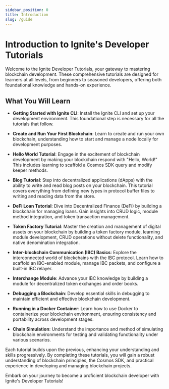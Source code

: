 ```yaml
---
sidebar_position: 0
title: Introduction
slug: /guide
---
```


# Introduction to Ignite's Developer Tutorials

Welcome to the Ignite Developer Tutorials, your gateway to mastering blockchain development. These comprehensive tutorials are designed for learners at all levels, from beginners to seasoned developers, offering both foundational knowledge and hands-on experience.

## What You Will Learn

- **Getting Started with Ignite CLI**: Install the Ignite CLI and set up your development environment. This foundational step is necessary for all the tutorials that follow.

- **Create and Run Your First Blockchain**: Learn to create and run your own blockchain, understanding how to start and manage a node locally for development purposes.

- **Hello World Tutorial**: Engage in the excitement of blockchain development by making your blockchain respond with "Hello, World!" This includes learning to scaffold a Cosmos SDK query and modify keeper methods.

- **Blog Tutorial**: Step into decentralized applications (dApps) with the ability to write and read blog posts on your blockchain. This tutorial covers everything from defining new types in protocol buffer files to writing and reading data from the store.

- **DeFi Loan Tutorial**: Dive into Decentralized Finance (DeFi) by building a blockchain for managing loans. Gain insights into CRUD logic, module method integration, and token transaction management.

- **Token Factory Tutorial**: Master the creation and management of digital assets on your blockchain by building a token factory module, learning module development, CRUD operations without delete functionality, and native denomination integration.

- **Inter-blockchain Communication (IBC) Basics**: Explore the interconnected world of blockchains with the IBC protocol. Learn how to scaffold an IBC-enabled module, manage IBC packets, and configure a built-in IBC relayer.

- **Interchange Module**: Advance your IBC knowledge by building a module for decentralized token exchanges and order books.

- **Debugging a Blockchain**: Develop essential skills in debugging to maintain efficient and effective blockchain development.

- **Running in a Docker Container**: Learn how to use Docker to containerize your blockchain environment, ensuring consistency and portability across development stages.

- **Chain Simulation**: Understand the importance and method of simulating blockchain environments for testing and validating functionality under various scenarios.

Each tutorial builds upon the previous, enhancing your understanding and skills progressively. By completing these tutorials, you will gain a robust understanding of blockchain principles, the Cosmos SDK, and practical experience in developing and managing blockchain projects.

Embark on your journey to become a proficient blockchain developer with Ignite's Developer Tutorials!
